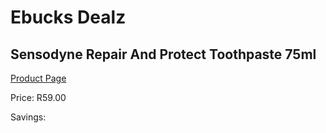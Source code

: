 
# Ebucks Dealz
## Sensodyne Repair And Protect Toothpaste 75ml
[Product Page](https://www.ebucks.com/web/shop/productSelected.do?prodId=1085596851&catId=908594260)

Price: R59.00

Savings: 


	